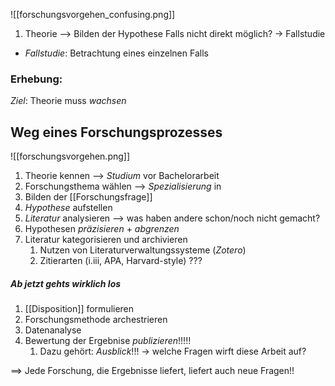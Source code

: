 
![[forschungsvorgehen_confusing.png]]
1. Theorie
--> Bilden der Hypothese
Falls nicht direkt möglich? -> Fallstudie 
- _Fallstudie_: Betrachtung eines einzelnen Falls

### Erhebung:
_Ziel_: Theorie muss _wachsen_


## Weg eines Forschungsprozesses
![[forschungsvorgehen.png]]
1. Theorie kennen --> _Studium_ vor Bachelorarbeit
2. Forschungsthema wählen --> _Spezialisierung_ in
3. Bilden der [[Forschungsfrage]]
4. _Hypothese_ aufstellen
5. _Literatur_ analysieren --> was haben andere schon/noch nicht gemacht?
6. Hypothesen _präzisieren_ + _abgrenzen_
7. Literatur kategorisieren und archivieren
	1. Nutzen von Literaturverwaltungssysteme (_Zotero_)
	2. Zitierarten (i.iii, APA, Harvard-style) ???
##### Ab jetzt gehts wirklich los
1. [[Disposition]] formulieren
2. Forschungsmethode archestrieren
3. Datenanalyse
4. Bewertung der Ergebnise _publizieren_!!!!!
	1. Dazu gehört: _Ausblick_!!! -> welche Fragen wirft diese Arbeit auf?


==> Jede Forschung, die Ergebnisse liefert, liefert auch neue Fragen!!